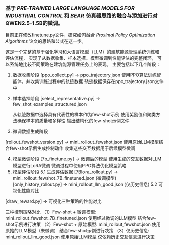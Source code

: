 ### 基于 *PRE-TRAINED LARGE LANGUAGE MODELS FOR INDUSTRIAL CONTROL* 和 *BEAR* 仿真器思路的融合与添加进行对QWEN2.5-1.5B的微调。
目前正在修改finetune.py文件，研究如何融合 *Proximal Policy Optimization Algorithms* 论文的思路和公式在这一步。




这是一个完整的基于强化学习和大语言模型（LLM）的建筑能源管理系统训练和评估流程， 实现了从数据收集、样本选择、模型微调到性能评估的完整闭环， 可以系统地比较不同策略在建筑能源管理任务上的表现。
主要包括以下几个阶段：

1. 数据收集阶段
[ppo_collect.py] → ppo_trajectory.json
    使用PPO算法训练智能体，并收集训练过程中的轨迹数据
    轨迹数据保存在ppo_trajectory.json文件中

2. 样本选择阶段
[select_representative.py] → few_shot_examples_structured.json

    从轨迹数据中选择具有代表性的样本作为few-shot示例
    使用奖励值和聚类方法确保样本的质量和多样性
    输出结构化的few-shot示例文件

3. 微调数据生成阶段

[rollout_fewshot_version.py] → mini_rollout_fewshot.json
使用原始LLM模型结合few-shot示例生成控制动作
收集这些交互数据用于后续模型微调

4. 模型微调阶段
[7b_finetune.py] → 微调后的模型
使用生成的交互数据对LLM模型进行LoRA微调
微调过程中使用PPO算法优化模型策略
5. 模型评估阶段
5.1 生成评估数据
[7Blora_rollout.py] → mini_rollout_fewshot_7B_finetuned.json  (微调模型)
[only_history_rollout.py] → mini_rollout_llm_good.json  (仅历史信息)
5.2 可视化性能对比

[draw_reward.py] → 可视化三种策略的性能对比

三种控制策略对比
   （1）Few-shot + 微调模型: mini_rollout_fewshot_7B_finetuned.json
        使用经过微调的LLM模型
        结合few-shot示例进行决策
    （2）Few-shot + 原始模型: mini_rollout_fewshot.json
        使用原始的LLM模型（未微调）
        结合few-shot示例进行决策
    （3）仅历史信息: mini_rollout_llm_good.json
        使用原始LLM模型
        仅依赖历史交互信息进行决策






